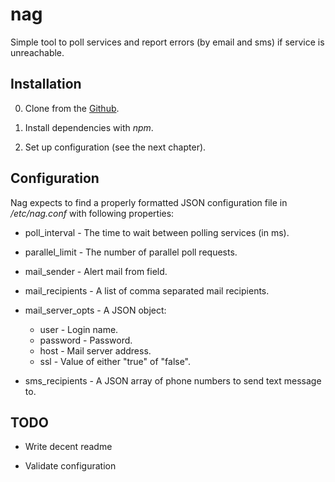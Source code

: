 
nag
===

[nag]: https://github.com/meetings/nag

Simple tool to poll services and report errors
(by email and sms) if service is unreachable.


Installation
------------

0. Clone from the [Github][nag].

1. Install dependencies with *npm*.

2. Set up configuration (see the next chapter).


Configuration
-------------

Nag expects to find a properly formatted JSON configuration
file in */etc/nag.conf* with following properties:

 + poll\_interval - The time to wait between polling services (in ms).

 + parallel\_limit - The number of parallel poll requests.

 + mail\_sender - Alert mail from field.

 + mail\_recipients - A list of comma separated mail recipients.

 + mail\_server\_opts - A JSON object:
   * user - Login name.
   * password - Password.
   * host - Mail server address.
   * ssl - Value of either "true" of "false".

 + sms\_recipients - A JSON array of phone numbers to send text message to.


TODO
----

 * Write decent readme

 * Validate configuration

